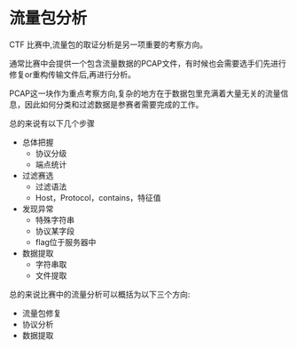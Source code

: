 流量包分析
===

CTF 比赛中,流量包的取证分析是另一项重要的考察方向。

通常比赛中会提供一个包含流量数据的PCAP文件，有时候也会需要选手们先进行修复or重构传输文件后,再进行分析。

PCAP这一块作为重点考察方向,复杂的地方在于数据包里充满着大量无关的流量信息，因此如何分类和过滤数据是参赛者需要完成的工作。


总的来说有以下几个步骤

- 总体把握
    - 协议分级
    - 端点统计
- 过滤赛选
    - 过滤语法
    - Host，Protocol，contains，特征值
- 发现异常
    - 特殊字符串
    - 协议某字段
    - flag位于服务器中
- 数据提取
    - 字符串取
    - 文件提取

总的来说比赛中的流量分析可以概括为以下三个方向:

- 流量包修复
- 协议分析
- 数据提取



